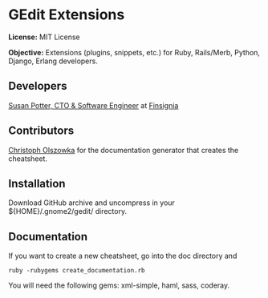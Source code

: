 # GEdit Extensions

**License:** MIT License

**Objective:** Extensions (plugins, snippets, etc.) for Ruby, Rails/Merb, Python, Django, Erlang developers.

## Developers

[Susan Potter, CTO & Software Engineer](http://susanpotter.net "Agile Ruby, Merb, Rails, Javascript Developer") at [Finsignia](http://finsignia.com)

## Contributors

[Christoph Olszowka](http://github.com/colszowka/gedit-snippets) for the documentation generator that creates the cheatsheet.

## Installation

Download GitHub archive and uncompress in your ${HOME}/.gnome2/gedit/ directory.

## Documentation

If you want to create a new cheatsheet, go into the doc directory and

`ruby -rubygems create_documentation.rb`
  
You will need the following gems: xml-simple, haml, sass, coderay.
